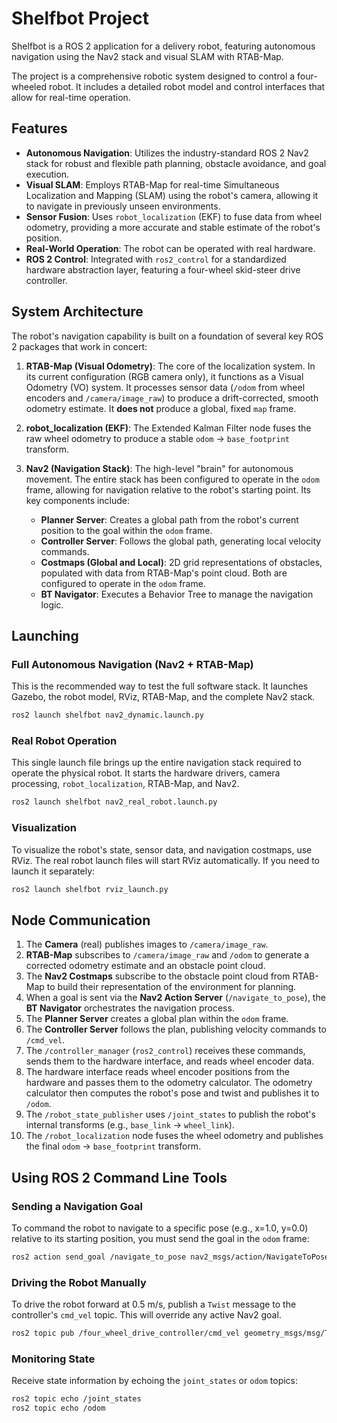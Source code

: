 # Shelfbot Project

Shelfbot is a ROS 2 application for a delivery robot, featuring autonomous navigation using the Nav2 stack and visual SLAM with RTAB-Map.

The project is a comprehensive robotic system designed to control a four-wheeled robot. It includes a detailed robot model and control interfaces that allow for real-time operation.

## Features

- **Autonomous Navigation**: Utilizes the industry-standard ROS 2 Nav2 stack for robust and flexible path planning, obstacle avoidance, and goal execution.
- **Visual SLAM**: Employs RTAB-Map for real-time Simultaneous Localization and Mapping (SLAM) using the robot's camera, allowing it to navigate in previously unseen environments.
- **Sensor Fusion**: Uses `robot_localization` (EKF) to fuse data from wheel odometry, providing a more accurate and stable estimate of the robot's position.
- **Real-World Operation**: The robot can be operated with real hardware.
- **ROS 2 Control**: Integrated with `ros2_control` for a standardized hardware abstraction layer, featuring a four-wheel skid-steer drive controller.

## System Architecture

The robot's navigation capability is built on a foundation of several key ROS 2 packages that work in concert:

1.  **RTAB-Map (Visual Odometry)**: The core of the localization system. In its current configuration (RGB camera only), it functions as a Visual Odometry (VO) system. It processes sensor data (`/odom` from wheel encoders and `/camera/image_raw`) to produce a drift-corrected, smooth odometry estimate. It **does not** produce a global, fixed `map` frame.

2.  **robot_localization (EKF)**: The Extended Kalman Filter node fuses the raw wheel odometry to produce a stable `odom` -> `base_footprint` transform.

3.  **Nav2 (Navigation Stack)**: The high-level "brain" for autonomous movement. The entire stack has been configured to operate in the `odom` frame, allowing for navigation relative to the robot's starting point. Its key components include:
    *   **Planner Server**: Creates a global path from the robot's current position to the goal within the `odom` frame.
    *   **Controller Server**: Follows the global path, generating local velocity commands.
    *   **Costmaps (Global and Local)**: 2D grid representations of obstacles, populated with data from RTAB-Map's point cloud. Both are configured to operate in the `odom` frame.
    *   **BT Navigator**: Executes a Behavior Tree to manage the navigation logic.

## Launching

### Full Autonomous Navigation (Nav2 + RTAB-Map)
This is the recommended way to test the full software stack. It launches Gazebo, the robot model, RViz, RTAB-Map, and the complete Nav2 stack.

```bash
ros2 launch shelfbot nav2_dynamic.launch.py
```

### Real Robot Operation
This single launch file brings up the entire navigation stack required to operate the physical robot. It starts the hardware drivers, camera processing, `robot_localization`, RTAB-Map, and Nav2.

```bash
ros2 launch shelfbot nav2_real_robot.launch.py
```

### Visualization
To visualize the robot's state, sensor data, and navigation costmaps, use RViz. The real robot launch files will start RViz automatically. If you need to launch it separately:
```bash
ros2 launch shelfbot rviz_launch.py
```

## Node Communication

1.  The **Camera** (real) publishes images to `/camera/image_raw`.
2.  **RTAB-Map** subscribes to `/camera/image_raw` and `/odom` to generate a corrected odometry estimate and an obstacle point cloud.
3.  The **Nav2 Costmaps** subscribe to the obstacle point cloud from RTAB-Map to build their representation of the environment for planning.
4.  When a goal is sent via the **Nav2 Action Server** (`/navigate_to_pose`), the **BT Navigator** orchestrates the navigation process.
5.  The **Planner Server** creates a global plan within the `odom` frame.
6.  The **Controller Server** follows the plan, publishing velocity commands to `/cmd_vel`.
7.  The `/controller_manager` (`ros2_control`) receives these commands, sends them to the hardware interface, and reads wheel encoder data.
8.  The hardware interface reads wheel encoder positions from the hardware and passes them to the odometry calculator. The odometry calculator then computes the robot's pose and twist and publishes it to `/odom`.
9.  The `/robot_state_publisher` uses `/joint_states` to publish the robot's internal transforms (e.g., `base_link` -> `wheel_link`).
10. The `/robot_localization` node fuses the wheel odometry and publishes the final `odom` -> `base_footprint` transform.

## Using ROS 2 Command Line Tools

### Sending a Navigation Goal
To command the robot to navigate to a specific pose (e.g., x=1.0, y=0.0) relative to its starting position, you must send the goal in the `odom` frame:
```bash
ros2 action send_goal /navigate_to_pose nav2_msgs/action/NavigateToPose "pose: {header: {frame_id: 'odom'}, pose: {position: {x: 1.0, y: 0.0, z: 0.0}, orientation: {x: 0.0, y: 0.0, z: 0.0, w: 1.0}}}"
```

### Driving the Robot Manually
To drive the robot forward at 0.5 m/s, publish a `Twist` message to the controller's `cmd_vel` topic. This will override any active Nav2 goal.
```bash
ros2 topic pub /four_wheel_drive_controller/cmd_vel geometry_msgs/msg/Twist "{linear: {x: 0.5, y: 0.0, z: 0.0}, angular: {x: 0.0, y: 0.0, z: 0.0}}" -1
```

### Monitoring State
Receive state information by echoing the `joint_states` or `odom` topics:
```bash
ros2 topic echo /joint_states
ros2 topic echo /odom
```
